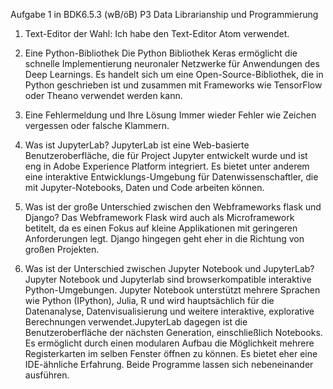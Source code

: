 Aufgabe 1 in BDK6.5.3 (wB/öB) P3 Data Librarianship und Programmierung


1. Text-Editor der Wahl:
 Ich habe den Text-Editor Atom verwendet.
2. Eine Python-Bibliothek
Die Python Bibliothek Keras ermöglicht die schnelle Implementierung neuronaler Netzwerke für Anwendungen des Deep Learnings. Es handelt sich um eine Open-Source-Bibliothek, die in Python geschrieben ist und zusammen mit Frameworks wie TensorFlow oder Theano verwendet werden kann.

3. Eine Fehlermeldung und Ihre Lösung
Immer wieder Fehler wie Zeichen vergessen oder falsche Klammern.

4. Was ist JupyterLab?
JupyterLab ist eine Web-basierte Benutzeroberfläche, die für Project Jupyter entwickelt wurde und ist eng in Adobe Experience Platform integriert. Es bietet unter anderem eine interaktive Entwicklungs-Umgebung für Datenwissenschaftler, die mit Jupyter-Notebooks, Daten und Code arbeiten können.

5. Was ist der große Unterschied zwischen den Webframeworks flask und Django?
Das Webframework Flask wird auch als Microframework betitelt, da es einen Fokus auf kleine Applikationen mit geringeren Anforderungen legt. Django hingegen geht eher in die Richtung von großen Projekten.

6. Was ist der Unterschied zwischen Jupyter Notebook und JupyterLab?
Jupyter Notebook und Jupyterlab sind browserkompatible interaktive Python-Umgebungen. Jupyter Notebook unterstützt mehrere Sprachen wie Python (IPython), Julia, R und wird hauptsächlich für die Datenanalyse, Datenvisualisierung und weitere interaktive, explorative Berechnungen verwendet.JupyterLab dagegen ist die Benutzeroberfläche der nächsten Generation, einschließlich Notebooks. Es ermöglicht durch einen modularen Aufbau die Möglichkeit mehrere Registerkarten im selben Fenster öffnen zu können.  Es bietet eher eine IDE-ähnliche Erfahrung.
Beide Programme lassen sich nebeneinander ausführen.
